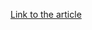 [Link to the article](https://blog.malwarebytes.com/threat-analysis/2017/01/locky-bart-ransomware-and-backend-server-analysis/)
